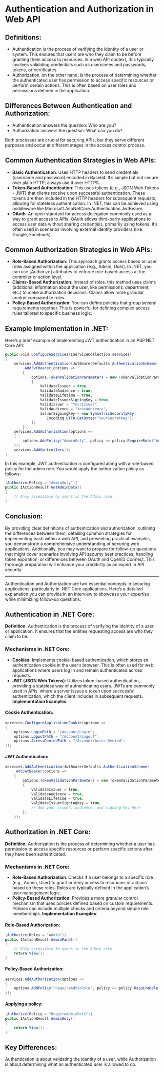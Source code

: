 # Authentication and Authorization in Web API

## Definitions:
- Authentication is the process of verifying the identity of a user or system. This ensures that users are who they claim to be before granting them access to resources. In a web API context, this typically involves validating credentials such as usernames and passwords, tokens, or certificates.
- Authorization, on the other hand, is the process of determining whether the authenticated user has permission to access specific resources or perform certain actions. This is often based on user roles and permissions defined in the application.

## Differences Between Authentication and Authorization:
- Authentication answers the question: Who are you?
- Authorization answers the question: What can you do?

Both processes are crucial for securing APIs, but they serve different purposes and occur at different stages in the access control process.

## Common Authentication Strategies in Web APIs:
- **Basic Authentication**: Uses HTTP headers to send credentials (username and password) encoded in Base64. It’s simple but not secure over plain HTTP; always use it over HTTPS.
- **Token-Based Authentication**: This uses tokens (e.g., JSON Web Tokens - JWT) that clients receive upon successful authentication. These tokens are then included in the HTTP headers for subsequent requests, allowing for stateless authentication. In .NET, this can be achieved using middleware like Microsoft.AspNetCore.Authentication.JwtBearer.
- **OAuth**: An open standard for access delegation commonly used as a way to grant access to APIs. OAuth allows third-party applications to access user data without sharing credentials, primarily using tokens. It’s often used in scenarios involving external identity providers (like Google, Facebook).

## Common Authorization Strategies in Web APIs:
- **Role-Based Authorization**: This approach grants access based on user roles assigned within the application (e.g., Admin, User). In .NET, you can use [Authorize] attributes to enforce role-based access at the controller or action level.
- **Claims-Based Authorization**: Instead of roles, this method uses claims (additional information about the user, like permissions, department, etc.) to make authorization decisions. Claims allow more granular control compared to roles.
- **Policy-Based Authorization**: You can define policies that group several requirements together. This is powerful for defining complex access rules tailored to specific business logic.

## Example Implementation in .NET:
Here’s a brief example of implementing JWT authentication in an ASP.NET Core API:

```csharp
public void ConfigureServices(IServiceCollection services)
{
    services.AddAuthentication(JwtBearerDefaults.AuthenticationScheme)
        .AddJwtBearer(options =>
        {
            options.TokenValidationParameters = new TokenValidationParameters
            {
                ValidateIssuer = true,
                ValidateAudience = true,
                ValidateLifetime = true,
                ValidateIssuerSigningKey = true,
                ValidIssuer = "YourIssuer",
                ValidAudience = "YourAudience",
                IssuerSigningKey = new SymmetricSecurityKey(
                   Encoding.UTF8.GetBytes("YourSecretKey"))
            };
        });
    services.AddAuthorization(options =>
    {
        options.AddPolicy("AdminOnly", policy => policy.RequireRole("Admin"));
    });
    services.AddControllers();
}
```
In this example, JWT authentication is configured along with a role-based policy for the admin role. You would apply the authorization policy as follows:

```csharp
[Authorize(Policy = "AdminOnly")]
public IActionResult GetAdminData()
{
    // Only accessible by users in the Admin role.
}
```

## Conclusion: 
By providing clear definitions of authentication and authorization, outlining the differences between them, detailing common strategies for implementing each within a web API, and presenting practical examples, you demonstrate a comprehensive understanding of securing web applications. Additionally, you may want to prepare for follow-up questions that might cover scenarios involving API security best practices, handling token expiration, or differences between OAuth and OpenID Connect. This thorough preparation will enhance your credibility as an expert in API security.

--- 

Authentication and Authorization are two essential concepts in securing applications, particularly in .NET Core applications. Here’s a detailed explanation you can provide in an interview to showcase your expertise while minimizing follow-up questions:

## Authentication in .NET Core:

**Definition**: Authentication is the process of verifying the identity of a user or application. It ensures that the entities requesting access are who they claim to be.

### Mechanisms in .NET Core:
- **Cookies**: Implements cookie-based authentication, which stores an authentication cookie in the user’s browser. This is often used for web applications where users log in and remain authenticated across requests.
- **JWT (JSON Web Tokens)**: Utilizes token-based authentication, providing a stateless way of authenticating users. JWTs are commonly used in APIs, where a server issues a token upon successful authentication, which the client includes in subsequent requests.
**Implementation Examples**:

#### Cookie Authentication:

```csharp
services.ConfigureApplicationCookie(options =>
{
    options.LoginPath = "/Account/Login";
    options.LogoutPath = "/Account/Logout";
    options.AccessDeniedPath = "/Account/AccessDenied";
});
```
#### JWT Authentication:

```csharp
services.AddAuthentication(JwtBearerDefaults.AuthenticationScheme)
    .AddJwtBearer(options =>
    {
        options.TokenValidationParameters = new TokenValidationParameters
        {
            ValidateIssuer = true,
            ValidateAudience = true,
            ValidateLifetime = true,
            ValidateIssuerSigningKey = true,
            // Add your issuer, audience, and signing key here
        };
    });
```
## Authorization in .NET Core:

**Definition**: Authorization is the process of determining whether a user has permission to access specific resources or perform specific actions after they have been authenticated.
### Mechanisms in .NET Core:
- **Role-Based Authorization**: Checks if a user belongs to a specific role (e.g., Admin, User) to grant or deny access to resources or actions based on these roles. Roles are typically defined in the application’s user management logic.
- **Policy-Based Authorization**: Provides a more granular control mechanism that uses policies defined based on custom requirements. Policies can include multiple checks and criteria beyond simple role memberships.
**Implementation Examples**:
#### Role-Based Authorization:

```csharp
[Authorize(Roles = "Admin")]
public IActionResult AdminPanel()
{
    // Only accessible to users in the Admin role
    return View();
}
```
#### Policy-Based Authorization:

```csharp
services.AddAuthorization(options =>
{
    options.AddPolicy("RequireAdminRole", policy => policy.RequireRole("Admin"));
});
```
#### Applying a policy:

```csharp
[Authorize(Policy = "RequireAdminRole")]
public IActionResult AdminOnly()
{
    return View();
}
```
## Key Differences:

Authentication is about validating the identity of a user, while Authorization is about determining what an authenticated user is allowed to do.
